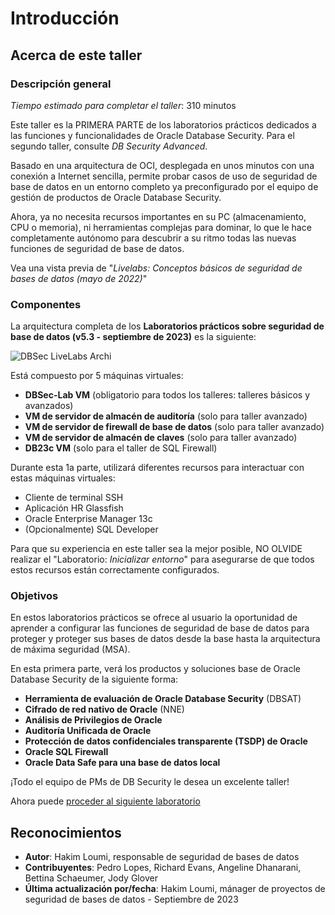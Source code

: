 # Introducción

## Acerca de este taller

### Descripción general

_Tiempo estimado para completar el taller_: 310 minutos

Este taller es la PRIMERA PARTE de los laboratorios prácticos dedicados a las funciones y funcionalidades de Oracle Database Security. Para el segundo taller, consulte _DB Security Advanced_.

Basado en una arquitectura de OCI, desplegada en unos minutos con una conexión a Internet sencilla, permite probar casos de uso de seguridad de base de datos en un entorno completo ya preconfigurado por el equipo de gestión de productos de Oracle Database Security.

Ahora, ya no necesita recursos importantes en su PC (almacenamiento, CPU o memoria), ni herramientas complejas para dominar, lo que le hace completamente autónomo para descubrir a su ritmo todas las nuevas funciones de seguridad de base de datos.

Vea una vista previa de "_Livelabs: Conceptos básicos de seguridad de bases de datos (mayo de 2022)_"[](youtube:tyyZmW4YyPk)

### Componentes

La arquitectura completa de los **Laboratorios prácticos sobre seguridad de base de datos (v5.3 - septiembre de 2023)** es la siguiente:

![DBSec LiveLabs Archi](./images/dbseclab-archi.png "DBSec LiveLabs Archi")

Está compuesto por 5 máquinas virtuales:

*   **DBSec-Lab VM** (obligatorio para todos los talleres: talleres básicos y avanzados)
*   **VM de servidor de almacén de auditoría** (solo para taller avanzado)
*   **VM de servidor de firewall de base de datos** (solo para taller avanzado)
*   **VM de servidor de almacén de claves** (solo para taller avanzado)
*   **DB23c VM** (solo para el taller de SQL Firewall)

Durante esta 1a parte, utilizará diferentes recursos para interactuar con estas máquinas virtuales:

*   Cliente de terminal SSH
*   Aplicación HR Glassfish
*   Oracle Enterprise Manager 13c
*   (Opcionalmente) SQL Developer

Para que su experiencia en este taller sea la mejor posible, NO OLVIDE realizar el "Laboratorio: _Inicializar entorno_" para asegurarse de que todos estos recursos están correctamente configurados.

### Objetivos

En estos laboratorios prácticos se ofrece al usuario la oportunidad de aprender a configurar las funciones de seguridad de base de datos para proteger y proteger sus bases de datos desde la base hasta la arquitectura de máxima seguridad (MSA).

En esta primera parte, verá los productos y soluciones base de Oracle Database Security de la siguiente forma:

*   **Herramienta de evaluación de Oracle Database Security** (DBSAT)
*   **Cifrado de red nativo de Oracle** (NNE)
*   **Análisis de Privilegios de Oracle**
*   **Auditoría Unificada de Oracle**
*   **Protección de datos confidenciales transparente (TSDP) de Oracle**
*   **Oracle SQL Firewall**
*   **Oracle Data Safe para una base de datos local**

¡Todo el equipo de PMs de DB Security le desea un excelente taller!

Ahora puede [proceder al siguiente laboratorio](#next)

## Reconocimientos

*   **Autor**: Hakim Loumi, responsable de seguridad de bases de datos
*   **Contribuyentes**: Pedro Lopes, Richard Evans, Angeline Dhanarani, Bettina Schaeumer, Jody Glover
*   **Última actualización por/fecha**: Hakim Loumi, mánager de proyectos de seguridad de bases de datos - Septiembre de 2023